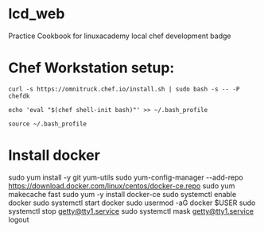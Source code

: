 # lcd_web
Practice Cookbook for linuxacademy local chef development badge

# Chef Workstation setup:
`curl -s https://omnitruck.chef.io/install.sh | sudo bash -s -- -P chefdk`

`echo 'eval "$(chef shell-init bash)"' >> ~/.bash_profile`

`source ~/.bash_profile`

# Install docker
sudo yum install -y git yum-utils
sudo yum-config-manager --add-repo \
https://download.docker.com/linux/centos/docker-ce.repo
sudo yum makecache fast
sudo yum -y install docker-ce
sudo systemctl enable docker
sudo systemctl start docker
sudo usermod -aG docker $USER
sudo systemctl stop getty@tty1.service
sudo systemctl mask getty@tty1.service
logout
